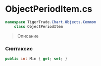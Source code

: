 
# ObjectPeriodItem.cs
```csharp
namespace TigerTrade.Chart.Objects.Common  
    class ObjectPeriodItem
```

> Описание

### Синтаксис
```csharp
public int Min { get; set; }
```
